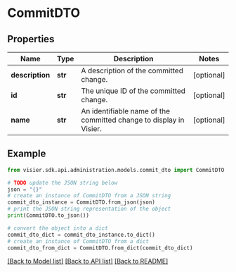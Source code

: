 # CommitDTO


## Properties

Name | Type | Description | Notes
------------ | ------------- | ------------- | -------------
**description** | **str** | A description of the committed change. | [optional] 
**id** | **str** | The unique ID of the committed change. | [optional] 
**name** | **str** | An identifiable name of the committed change to display in Visier. | [optional] 

## Example

```python
from visier.sdk.api.administration.models.commit_dto import CommitDTO

# TODO update the JSON string below
json = "{}"
# create an instance of CommitDTO from a JSON string
commit_dto_instance = CommitDTO.from_json(json)
# print the JSON string representation of the object
print(CommitDTO.to_json())

# convert the object into a dict
commit_dto_dict = commit_dto_instance.to_dict()
# create an instance of CommitDTO from a dict
commit_dto_from_dict = CommitDTO.from_dict(commit_dto_dict)
```
[[Back to Model list]](../README.md#documentation-for-models) [[Back to API list]](../README.md#documentation-for-api-endpoints) [[Back to README]](../README.md)



